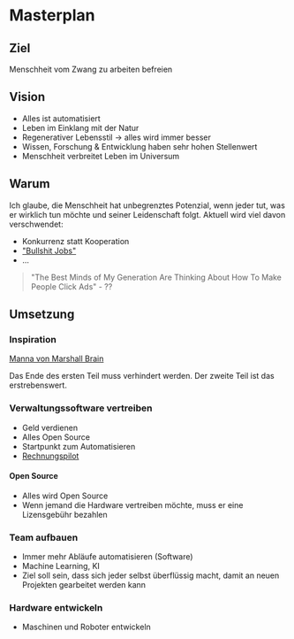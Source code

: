 # Masterplan

## Ziel

Menschheit vom Zwang zu arbeiten befreien

## Vision

- Alles ist automatisiert
- Leben im Einklang mit der Natur
- Regenerativer Lebensstil -> alles wird immer besser
- Wissen, Forschung & Entwicklung haben sehr hohen Stellenwert
- Menschheit verbreitet Leben im Universum

## Warum

Ich glaube, die Menschheit hat unbegrenztes Potenzial, wenn jeder tut, was er wirklich tun möchte und seiner Leidenschaft folgt.
Aktuell wird viel davon verschwendet:
- Konkurrenz statt Kooperation
- ["Bullshit Jobs"](https://www.goodreads.com/book/show/34466958-bullshit-jobs)
- ...

> "The Best Minds of My Generation Are Thinking About How To Make People Click Ads" - ??

## Umsetzung

### Inspiration

[Manna von Marshall Brain](https://marshallbrain.com/manna1)

Das Ende des ersten Teil muss verhindert werden.
Der zweite Teil ist das erstrebenswert.

### Verwaltungssoftware vertreiben

- Geld verdienen
- Alles Open Source
- Startpunkt zum Automatisieren
- [Rechnungspilot](https://www.rechnungspilot.de)

#### Open Source

- Alles wird Open Source
- Wenn jemand die Hardware vertreiben möchte, muss er eine Lizensgebühr bezahlen

### Team aufbauen

- Immer mehr Abläufe automatisieren (Software)
- Machine Learning, KI
- Ziel soll sein, dass sich jeder selbst überflüssig macht, damit an neuen Projekten gearbeitet werden kann

### Hardware entwickeln

- Maschinen und Roboter entwickeln
